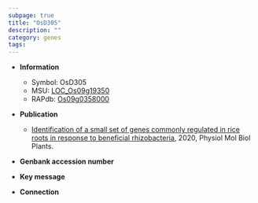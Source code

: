 ```yaml
---
subpage: true
title: "OsD305"
description: ""
category: genes
tags: 
---
```


* **Information**  
    + Symbol: OsD305  
    + MSU: [LOC_Os09g19350](http://rice.plantbiology.msu.edu/cgi-bin/ORF_infopage.cgi?orf=LOC_Os09g19350)  
    + RAPdb: [Os09g0358000](http://rapdb.dna.affrc.go.jp/viewer/gbrowse_details/irgsp1?name=Os09g0358000)  

* **Publication**  
    + [Identification of a small set of genes commonly regulated in rice roots in response to beneficial rhizobacteria](http://www.ncbi.nlm.nih.gov/pubmed?term=Identification+of+a+small+set+of+genes+commonly+regulated+in+rice+roots+in+response+to+beneficial+rhizobacteria%5BTitle%5D), 2020, Physiol Mol Biol Plants.

* **Genbank accession number**  

* **Key message**  

* **Connection**  



